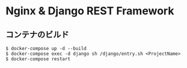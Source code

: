 # Nginx & Django REST Framework
## コンテナのビルド
```
$ docker-compose up -d --build
$ docker-compose exec -d django sh /django/entry.sh <ProjectName>
$ docker-compose restart
```

